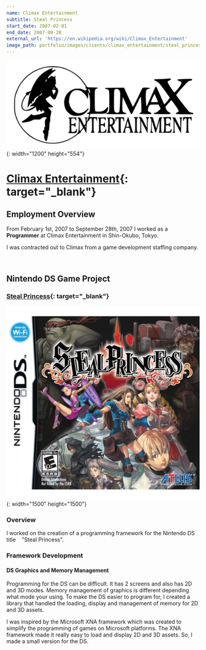 ```yaml
---
name: Climax Entertainment
subtitle: Steal Princess
start_date: 2007-02-01
end_date: 2007-09-28
external_url: 'https://en.wikipedia.org/wiki/Climax_Entertainment'
image_path: portfolio/images/clients/climax_entertainment/steal_princess/steal_princess_box_na.jpg
---
```


![](/images/clients/climax_entertainment/climax_logo_white.png){: width="1200" height="554"}

# [Climax Entertainment](https://en.wikipedia.org/wiki/Climax_Studios){: target="_blank"}

## Employment Overview

From February 1st, 2007 to September 28th, 2007 I worked as a **Programmer** at Climax Entertainment in Shin-Okubo, Tokyo.

I was contracted out to Climax from a game development staffing company.

&nbsp;

## Nintendo DS Game Project

### [Steal Princess](https://en.wikipedia.org/wiki/Steal_Princess){: target="_blank"}

![](/images/clients/climax_entertainment/steal_princess/steal_princess_box_na.jpg){: width="1500" height="1500"}

### Overview

I worked on the creation of a programming framework for the Nintendo DS title &nbsp;&nbsp; "Steal Princess".

### Framework Development

#### DS Graphics and Memory Management

Programming for the DS can be difficult. It has 2 screens and also has 2D and 3D modes. Memory management of graphics is different depending what mode your using. To make the DS easier to program for, I created a library that handled the loading, display and management of memory for 2D and 3D assets.

I was inspired by the Microsoft XNA framework which was created to simplify the programming of games on Microsoft platforms. The XNA framework made it really easy to load and display 2D and 3D assets. So, I made a small version for the DS.